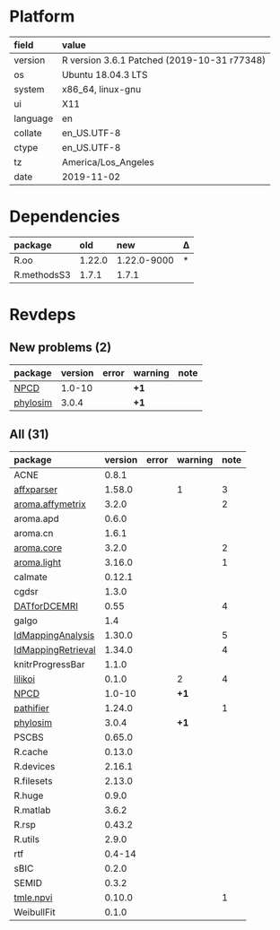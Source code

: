 # Platform

|field    |value                                       |
|:--------|:-------------------------------------------|
|version  |R version 3.6.1 Patched (2019-10-31 r77348) |
|os       |Ubuntu 18.04.3 LTS                          |
|system   |x86_64, linux-gnu                           |
|ui       |X11                                         |
|language |en                                          |
|collate  |en_US.UTF-8                                 |
|ctype    |en_US.UTF-8                                 |
|tz       |America/Los_Angeles                         |
|date     |2019-11-02                                  |

# Dependencies

|package     |old    |new         |Δ  |
|:-----------|:------|:-----------|:--|
|R.oo        |1.22.0 |1.22.0-9000 |*  |
|R.methodsS3 |1.7.1  |1.7.1       |   |

# Revdeps

## New problems (2)

|package                          |version |error |warning |note |
|:--------------------------------|:-------|:-----|:-------|:----|
|[NPCD](problems.md#npcd)         |1.0-10  |      |__+1__  |     |
|[phylosim](problems.md#phylosim) |3.0.4   |      |__+1__  |     |

## All (31)

|package                                              |version |error |warning |note |
|:----------------------------------------------------|:-------|:-----|:-------|:----|
|ACNE                                                 |0.8.1   |      |        |     |
|[affxparser](problems.md#affxparser)                 |1.58.0  |      |1       |3    |
|[aroma.affymetrix](problems.md#aromaaffymetrix)      |3.2.0   |      |        |2    |
|aroma.apd                                            |0.6.0   |      |        |     |
|aroma.cn                                             |1.6.1   |      |        |     |
|[aroma.core](problems.md#aromacore)                  |3.2.0   |      |        |2    |
|[aroma.light](problems.md#aromalight)                |3.16.0  |      |        |1    |
|calmate                                              |0.12.1  |      |        |     |
|cgdsr                                                |1.3.0   |      |        |     |
|[DATforDCEMRI](problems.md#datfordcemri)             |0.55    |      |        |4    |
|galgo                                                |1.4     |      |        |     |
|[IdMappingAnalysis](problems.md#idmappinganalysis)   |1.30.0  |      |        |5    |
|[IdMappingRetrieval](problems.md#idmappingretrieval) |1.34.0  |      |        |4    |
|knitrProgressBar                                     |1.1.0   |      |        |     |
|[lilikoi](problems.md#lilikoi)                       |0.1.0   |      |2       |4    |
|[NPCD](problems.md#npcd)                             |1.0-10  |      |__+1__  |     |
|[pathifier](problems.md#pathifier)                   |1.24.0  |      |        |1    |
|[phylosim](problems.md#phylosim)                     |3.0.4   |      |__+1__  |     |
|PSCBS                                                |0.65.0  |      |        |     |
|R.cache                                              |0.13.0  |      |        |     |
|R.devices                                            |2.16.1  |      |        |     |
|R.filesets                                           |2.13.0  |      |        |     |
|R.huge                                               |0.9.0   |      |        |     |
|R.matlab                                             |3.6.2   |      |        |     |
|R.rsp                                                |0.43.2  |      |        |     |
|R.utils                                              |2.9.0   |      |        |     |
|rtf                                                  |0.4-14  |      |        |     |
|sBIC                                                 |0.2.0   |      |        |     |
|SEMID                                                |0.3.2   |      |        |     |
|[tmle.npvi](problems.md#tmlenpvi)                    |0.10.0  |      |        |1    |
|WeibullFit                                           |0.1.0   |      |        |     |


